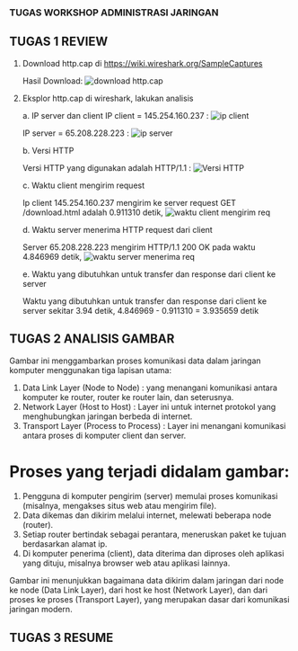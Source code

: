 ### TUGAS WORKSHOP ADMINISTRASI JARINGAN 

## TUGAS 1 REVIEW
  1. Download http.cap di https://wiki.wireshark.org/SampleCaptures

       Hasil Download:
       ![download http.cap](https://github.com/Kansaadeneva/AdminJaringan2025/issues/1#issue-2865980429)

     
  3. Eksplor http.cap di wireshark, lakukan analisis

     a. IP server dan client
      IP client = 145.254.160.237 :
      ![ip client](https://github.com/Kansaadeneva/AdminJaringan2025/issues/5#issue-2866162924)

      IP server = 65.208.228.223 :
      ![ip server](https://github.com/Kansaadeneva/AdminJaringan2025/issues/5#issue-2866162924)
     
     b. Versi HTTP

      Versi HTTP yang digunakan adalah HTTP/1.1 :
      ![Versi HTTP](https://github.com/Kansaadeneva/AdminJaringan2025/issues/4#issue-2866143869)
     
     c. Waktu client mengirim request

      Ip client 145.254.160.237 mengirim ke server request GET /download.html adalah 0.911310 detik,
      ![waktu client mengirim req](https://github.com/Kansaadeneva/AdminJaringan2025/issues/2#issue-2866135380)
     
     d. Waktu server menerima HTTP request dari client

      Server 65.208.228.223 mengirim HTTP/1.1 200 OK pada waktu 4.846969 detik,
      ![waktu server menerima req](https://github.com/Kansaadeneva/AdminJaringan2025/issues/3#issue-2866139406)
     
     e. Waktu yang dibutuhkan untuk transfer dan response dari client ke server

      Waktu yang dibutuhkan untuk transfer dan response dari client ke server sekitar 3.94 detik,
      4.846969 - 0.911310 = 3.935659 detik


## TUGAS 2 ANALISIS GAMBAR

  Gambar ini menggambarkan proses komunikasi data dalam jaringan komputer menggunakan tiga lapisan utama:
  1. Data Link Layer (Node to Node) : yang menangani komunikasi antara komputer ke router, router ke router lain, dan seterusnya.
  2. Network Layer (Host to Host) : Layer ini untuk internet protokol yang menghubungkan jaringan berbeda di internet.
  3. Transport Layer (Process to Process) : Layer ini menangani komunikasi antara proses di komputer client dan server.

# Proses yang terjadi didalam gambar:
  1. Pengguna di komputer pengirim (server) memulai proses komunikasi (misalnya, mengakses situs web atau mengirim file).
  2. Data dikemas dan dikirim melalui internet, melewati beberapa node (router).
  3. Setiap router bertindak sebagai perantara, meneruskan paket ke tujuan berdasarkan alamat ip.
  4. Di komputer penerima (client), data diterima dan diproses oleh aplikasi yang dituju, misalnya browser web atau aplikasi lainnya.

  Gambar ini menunjukkan bagaimana data dikirim dalam jaringan dari node ke node (Data Link Layer), dari host ke host (Network Layer), dan dari proses ke proses (Transport Layer), yang merupakan dasar dari komunikasi jaringan modern.


## TUGAS 3 RESUME
